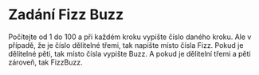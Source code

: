 # Zadání Fizz Buzz
Počítejte od 1 do 100 a při každém kroku vypište číslo daného kroku. Ale v případě, že je číslo dělitelné třemi, tak napište místo čísla Fizz. Pokud je dělitelné pěti, tak místo čísla vypište Buzz. A pokud je dělitelní třemi a pěti zároveň, tak FizzBuzz.
